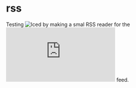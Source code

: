 # rss
Testing ![Iced](https://iced.rs/) by making a smal RSS reader for the ![BMG](https://www.bundesgesundheitsministerium.de/index.html) feed.
